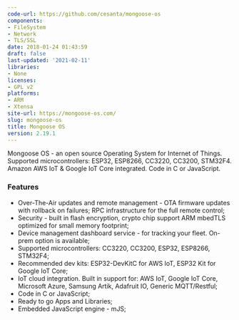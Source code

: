 ```yaml
---
code-url: https://github.com/cesanta/mongoose-os
components:
- FileSystem
- Network
- TLS/SSL
date: 2018-01-24 01:43:59
draft: false
last-updated: '2021-02-11'
libraries:
- None
licenses:
- GPL v2
platforms:
- ARM
- Xtensa
site-url: https://mongoose-os.com/
slug: mongoose-os
title: Mongoose OS
version: 2.19.1
---
```

Mongoose OS - an open source Operating System for Internet of Things. Supported microcontrollers: ESP32, ESP8266, CC3220, CC3200, STM32F4. Amazon AWS IoT & Google IoT Core integrated. Code in C or JavaScript.

<!--more-->

### Features
- Over-The-Air updates and remote management - OTA firmware updates with rollback on failures; RPC infrastructure for the full remote control;
- Security - built in flash encryption, crypto chip support ARM mbedTLS optimized for small memory footprint;
- Device management dashboard service	- for tracking your fleet. On-prem option is available;
- Supported microcontrollers: CC3220, CC3200, ESP32, ESP8266, STM32F4;
- Recommended dev kits: ESP32-DevKitC for AWS IoT, ESP32 Kit for Google IoT Core;
- IoT cloud integration. Built in support for: AWS IoT, Google IoT Core, Microsoft Azure, Samsung Artik, Adafruit IO, Generic MQTT/Restful;
- Code in C or JavaScript;
- Ready to go Apps and Libraries;
- Embedded JavaScript engine - mJS;


